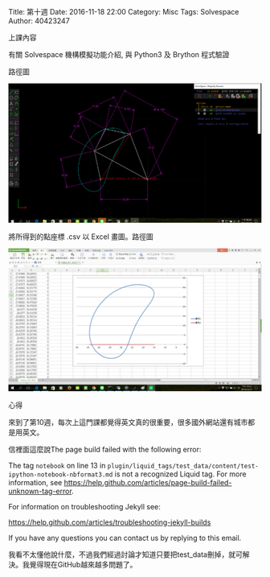 Title: 第十週
Date: 2016-11-18 22:00
Category: Misc
Tags: Solvespace
Author: 40423247

上課內容

<!-- PELICAN_END_SUMMARY -->


<p>有關 Solvespace 機構模擬功能介紹, 與 Python3 及 Brython 程式驗證<p>

<p>路徑圖</p>

<img src="../data/image/W10-1.png" width="800" />


<p>將所得到的點座標 .csv 以 Excel 畫圖。路徑圖</p>

<img src="../data/image/W10-2.png" width="800" />


<p>心得<p>

來到了第10週，每次上這門課都覺得英文真的很重要，很多國外網站還有城市都是用英文。

信裡面這麼說The page build failed with the following error:

The tag `notebook` on line 13 in `plugin/liquid_tags/test_data/content/test-ipython-notebook-nbformat3.md` is not a recognized Liquid tag. For more information, see https://help.github.com/articles/page-build-failed-unknown-tag-error.

For information on troubleshooting Jekyll see:

https://help.github.com/articles/troubleshooting-jekyll-builds

If you have any questions you can contact us by replying to this email.

我看不太懂他說什麼，不過我們經過討論才知道只要把test_data刪掉，就可解決。我覺得現在GitHub越來越多問題了。



